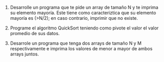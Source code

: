1. Desarrolle un programa que te pide un array de tamaño N y te imprima su elemento mayoría. Este tiene como caracteriztica que su elemento mayoría es (>N/2); en caso contrario, imprimir que no existe.

2. Programe el algoritmo QuickSort teniendo como pivote el valor el valor promedio de sus datos.

4. Desarrole un programa que tenga dos arrays de tamaño N y M respectivamente e imprima los valores de menor a mayor de ambos arrays juntos. 
